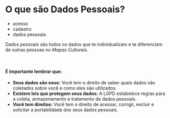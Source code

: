 # O que são Dados Pessoais?

- acesso
- cadastro
- dados pessoais

Dados pessoais são todos os dados que te individualizam e te diferenciam de outras pessoas no *Mapas Culturais*.

&nbsp;

#### **É importante lembrar que:**

* **Seus dados são seus:** Você tem o direito de saber quais dados são coletados sobre você e como eles são utilizados.
* **Existem leis que protegem seus dados:** A LGPD estabelece regras para a coleta, armazenamento e tratamento de dados pessoais.
* **Você tem direitos:** Você tem o direito de acessar, corrigir, excluir e solicitar a portabilidade dos seus dados pessoais.